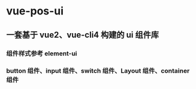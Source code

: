 # vue-pos-ui

## 一套基于 vue2、vue-cli4 构建的 ui 组件库

### 组件样式参考 element-ui

### button 组件、input 组件、switch 组件、Layout 组件、container 组件
